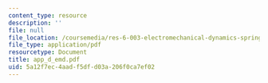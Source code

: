 ```yaml
---
content_type: resource
description: ''
file: null
file_location: /coursemedia/res-6-003-electromechanical-dynamics-spring-2009/5a12f7ec4aadf5dfd03a206f0ca7ef02_app_d_emd.pdf
file_type: application/pdf
resourcetype: Document
title: app_d_emd.pdf
uid: 5a12f7ec-4aad-f5df-d03a-206f0ca7ef02
---
```

